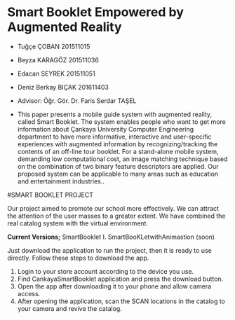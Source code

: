 # Smart Booklet Empowered by Augmented Reality
* Tuğçe ÇOBAN 201511015
* Beyza KARAGÖZ 201511036
* Edacan SEYREK 201511051
* Deniz Berkay BIÇAK 201611403
* Advisor: Öğr. Gör. Dr. Faris Serdar TAŞEL



* This paper presents a mobile guide system with augmented reality, called Smart Booklet. The system enables people who want to get more information about Çankaya University Computer Engineering department to have more informative, interactive and user-specific experiences with augmented information by recognizing/tracking the contents of an off-line tour booklet. For a stand-alone mobile system, demanding low computational cost, an image matching technique based on the combination of two binary feature descriptors are applied. Our proposed system can be applicable to many areas such as education and entertainment industries..



#SMART BOOKLET PROJECT

Our project aimed to promote our school more effectively. We can attract the attention of the user masses to a greater extent. We have combined the real catalog system with the virtual environment.

**Current Versions;**
SmartBooklet I.
SmartBooKLetwithAnimastion (soon)

Just download the application to run the project, then it is ready to use directly. Follow these steps to download the app.

1) Login to your store account according to the device you use.
2) Find CankayaSmartBooklet application and press the download button.
3) Open the app after downloading it to your phone and allow camera access.
4) After opening the application, scan the SCAN locations in the catalog to your camera and revive the catalog.
